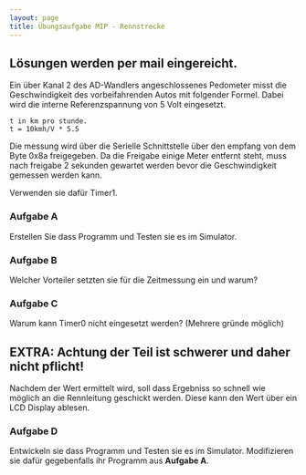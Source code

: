 ```yaml
---
layout: page
title: Übungsaufgabe MIP - Rennstrecke
---
```


## Lösungen werden per mail eingereicht.

Ein über Kanal 2 des AD-Wandlers angeschlossenes Pedometer misst die Geschwindigkeit des vorbeifahrenden Autos mit folgender Formel.
Dabei wird die interne Referenzspannung von 5 Volt eingesetzt.

```
t in km pro stunde.
t = 10kmh/V * 5.5
```

Die messung wird über die Serielle Schnittstelle über den empfang von dem Byte 0x8a freigegeben.
Da die Freigabe einige Meter entfernt steht, muss nach freigabe 2 sekunden gewartet werden bevor die Geschwindigkeit gemessen werden kann.

Verwenden sie dafür Timer1.

### Aufgabe A
Erstellen Sie dass Programm und Testen sie es im Simulator.

### Aufgabe B
Welcher Vorteiler setzten sie für die Zeitmessung ein und warum?

### Aufgabe C
Warum kann Timer0 nicht eingesetzt werden? (Mehrere gründe möglich)

## EXTRA: Achtung der Teil ist schwerer und daher nicht pflicht!

Nachdem der Wert ermittelt wird, soll dass Ergebniss so schnell wie möglich an die Rennleitung geschickt werden.
Diese kann den Wert über ein LCD Display ablesen.

### Aufgabe D
Entwickeln sie dass Programm und Testen sie es im Simulator.
Modifizieren sie dafür gegebenfalls ihr Programm aus **Aufgabe A**.
